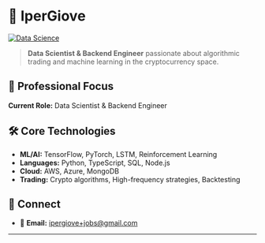# 🚀 IperGiove

[![Data Science](https://img.shields.io/badge/Data-Science-6a0dad?style=for-the-badge)](https://ipergiove.github.io/)

> **Data Scientist & Backend Engineer** passionate about algorithmic trading and machine learning in the cryptocurrency space.

## 💼 Professional Focus

**Current Role:** Data Scientist & Backend Engineer

## 🛠️ Core Technologies

- **ML/AI:** TensorFlow, PyTorch, LSTM, Reinforcement Learning
- **Languages:** Python, TypeScript, SQL, Node.js
- **Cloud:** AWS, Azure, MongoDB
- **Trading:** Crypto algorithms, High-frequency strategies, Backtesting

## 🔗 Connect

- 📧 **Email:** ipergiove+jobs@gmail.com

---